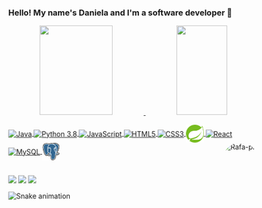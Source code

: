 ### Hello! My name's Daniela and I'm a software developer 👋

<div align="center">
  <a href="https://github.com/danimamede">
  <img width="54%" height="180em" src="https://github-readme-stats.vercel.app/api?username=danimamede&show_icons=true&theme=vue&include_all_commits=true&count_private=true"/>
    
  <img width="45%" height="180em" src="https://github-readme-stats.vercel.app/api/top-langs/?username=danimamede&layout=compact&langs_count=7&theme=vue"/>
</div>

<div style="display: inline_block"><br>
  <img src="https://raw.githubusercontent.com/danielcranney/readme-generator/main/public/icons/skills/java-colored.svg" width="36" height="36" alt="Java" align="center">
  <img src="https://raw.githubusercontent.com/danielcranney/readme-generator/main/public/icons/skills/python-colored.svg" width="36" height="36" alt="Python 3.8" align="center">
  <img src="https://raw.githubusercontent.com/danielcranney/readme-generator/main/public/icons/skills/javascript-colored.svg" width="36" height="36" alt="JavaScript" align="center">
  <img src="https://raw.githubusercontent.com/danielcranney/readme-generator/main/public/icons/skills/html5-colored.svg" width="36" height="36" alt="HTML5" align="center">
  <img src="https://raw.githubusercontent.com/danielcranney/readme-generator/main/public/icons/skills/css3-colored.svg" width="36" height="36" alt="CSS3" align="center">
  <img src="https://raw.githubusercontent.com/devicons/devicon/1119b9f84c0290e0f0b38982099a2bd027a48bf1/icons/spring/spring-original.svg" width="36" height="36" alt="SpringBoot" align="center">
  <img src="https://raw.githubusercontent.com/danielcranney/readme-generator/main/public/icons/skills/react-colored.svg" width="36" height="36" alt="React" align="center">
  <img src="https://raw.githubusercontent.com/danielcranney/readme-generator/main/public/icons/skills/mysql-colored.svg" width="36" height="36" alt="MySQL" align="center">
  <img src="https://raw.githubusercontent.com/devicons/devicon/1119b9f84c0290e0f0b38982099a2bd027a48bf1/icons/postgresql/postgresql-original.svg" width="36" height="36" alt="PostgreSQL" align="center">
  <img align="right" alt="Rafa-pic" height="150" style="border-radius:50px;" src="https://cdn.discordapp.com/attachments/986288117789126716/1017915440476979220/WhatsApp_Image_2022-09-09_at_18.52.05.jpeg">
</div>
   
  ##
 
<div>
 <a href="https://www.linkedin.com/in/daniela-mamede-17b494106/" target="_blank"><img src="https://img.shields.io/badge/-LinkedIn-%230077B5?style=for-the-badge&logo=linkedin&logoColor=white" target="_blank"></a> 
 <a href = "https://gitlab.com/danimamede"><img src="https://img.shields.io/badge/GitLab-330F63?style=for-the-badge&logo=gitlab&logoColor=white" target="_blank"></a>
 <a href = "mailto:danielamamede93@gmail.com"><img src="https://img.shields.io/badge/Gmail-D14836?style=for-the-badge&logo=gmail&logoColor=white" target="_blank"></a>

 
  ![Snake animation](https://github.com/danimamede/danimamede/blob/output/github-contribution-grid-snake.svg)
 
</div>
